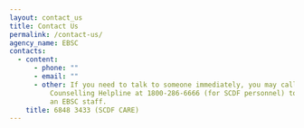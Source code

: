 ```yaml
---
layout: contact_us
title: Contact Us
permalink: /contact-us/
agency_name: EBSC
contacts:
  - content:
      - phone: ""
      - email: ""
      - other: If you need to talk to someone immediately, you may call the SCDF 24/7
          Counselling Helpline at 1800-286-6666 (for SCDF personnel) to speak to
          an EBSC staff.
    title: 6848 3433 (SCDF CARE)
---
```

